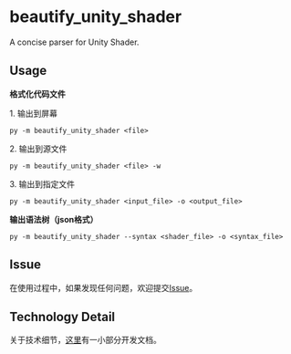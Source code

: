 # beautify_unity_shader
A concise parser for Unity Shader.

## Usage

**格式化代码文件**

<div>
1. 输出到屏幕

```py -m beautify_unity_shader <file> ```
</div>

<div>
2. 输出到源文件

```py -m beautify_unity_shader <file> -w```
</div>

<div>
3. 输出到指定文件

```py -m beautify_unity_shader <input_file> -o <output_file>```
</div>

**输出语法树（json格式）**

```py -m beautify_unity_shader --syntax <shader_file> -o <syntax_file>```


## Issue

在使用过程中，如果发现任何问题，欢迎提交[Issue](https://github.com/waqiju/beautify_unity_shader/issues)。

## Technology Detail

关于技术细节，[这里](doc/)有一小部分开发文档。
